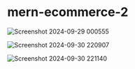 # mern-ecommerce-2

![Screenshot 2024-09-29 000555](https://github.com/user-attachments/assets/7c177bbf-572f-474b-b962-e60214220b38)

![Screenshot 2024-09-30 220907](https://github.com/user-attachments/assets/01525039-2707-44f2-87da-472170a58ddc)


![Screenshot 2024-09-30 221140](https://github.com/user-attachments/assets/f8b69589-2a01-4bfb-aa3a-0e0886d76292)
